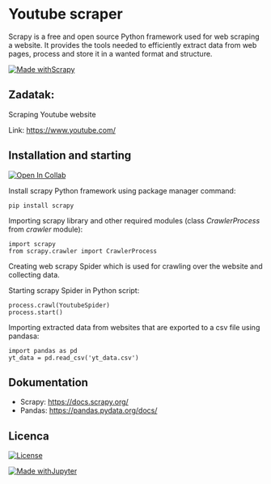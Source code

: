 # Youtube scraper 

Scrapy is a free and open source Python framework used for web scraping a website. It provides the tools needed to efficiently extract data from web pages, process and store it in a wanted format and structure.

[![Made withScrapy](https://img.shields.io/badge/Made%20with-Scrapy-green)](https://scrapy.org/)

## Zadatak:

Scraping Youtube website

Link: https://www.youtube.com/

## Installation and starting
[![Open In Collab](https://colab.research.google.com/assets/colab-badge.svg)](https://colab.research.google.com/drive/1H2mExKRjqxSMecIsMgNwBH8_7N17N8RK?usp=sharing)


Install scrapy Python framework using package manager command:

```
pip install scrapy
```

Importing scrapy library and other required modules (class *CrawlerProcess* from *crawler* module):

```
import scrapy 
from scrapy.crawler import CrawlerProcess
```
Creating web scrapy Spider which is used for crawling over the website and collecting data.

Starting scrapy Spider in Python script:
```
process.crawl(YoutubeSpider)
process.start()
```

Importing extracted data from websites that are exported to a csv file using pandasa:

```
import pandas as pd
yt_data = pd.read_csv('yt_data.csv')
```
## Dokumentation

- Scrapy: https://docs.scrapy.org/
- Pandas: https://pandas.pydata.org/docs/

## Licenca
[![License](https://img.shields.io/badge/License-Apache_2.0-blue.svg)](https://opensource.org/licenses/Apache-2.0)


[![Made withJupyter](https://img.shields.io/badge/Made%20with-Jupyter-orange?style=for-the-badge&logo=Jupyter)](https://jupyter.org/try)
